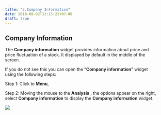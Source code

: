 ```yaml
---
title: "3.Company Information"
date: 2018-08-02T13:15:22+07:00
draft: true
---
```


## Company Information

The **Company information** widget provides information about price and price fluctuation of a stock. It displayed by default in the middle of the screen.

If you do not see this you can open the &quot;**Company information**&quot; widget using the following steps:

Step 1: Click to **Menu**,

Step 2: Moving the mouse to the **Analysis** , the options appear on the right, select **Company information** to display the **Company information** widget.

![](http://download848.mediafire.com/qld2cawlk1wg/fpxof6mcyfd5n2d/p2.3.1.png)

